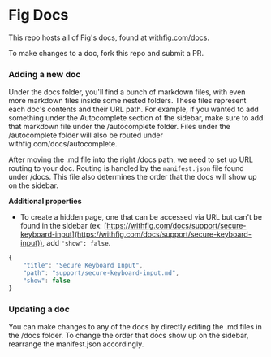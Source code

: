 # Fig Docs

This repo hosts all of Fig's docs, found at [withfig.com/docs](https://withfig.com/docs).

To make changes to a doc, fork this repo and submit a PR.

### Adding a new doc

Under the docs folder, you'll find a bunch of markdown files, with even more markdown files inside some nested folders. These files represent each doc's contents and their URL path. For example, if you wanted to add something under the Autocomplete section of the sidebar, make sure to add that markdown file under the /autocomplete folder. Files under the /autocomplete folder will also be routed under withfig.com/docs/autocomplete.

After moving the .md file into the right /docs path, we need to set up URL routing to your doc. Routing is handled by the `manifest.json` file found under /docs. This file also determines the order that the docs will show up on the sidebar.

**Additional properties**

- To create a hidden page, one that can be accessed via URL but can't be found in the sidebar (ex: [https://withfig.com/docs/support/secure-keyboard-input](https://withfig.com/docs/support/secure-keyboard-input)), add `"show": false`.

```js
{
    "title": "Secure Keyboard Input",
    "path": "support/secure-keyboard-input.md",
    "show": false
}
```

### Updating a doc

You can make changes to any of the docs by directly editing the .md files in the /docs folder. To change the order that docs show up on the sidebar, rearrange the manifest.json accordingly.